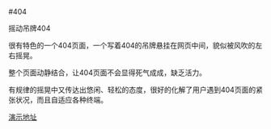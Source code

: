 #404

摇动吊牌404

很有特色的一个404页面，一个写着404的吊牌悬挂在网页中间，貌似被风吹的左右摇晃。

整个页面动静结合，让404页面不会显得死气成成，缺乏活力。

有规律的摇晃中又传达出悠闲、轻松的态度，很好的化解了用户遇到404页面的紧张状况，而且自适应各种终端。

<a href="http://404.demo.52linglong.com/004/" target="_blank">演示地址</a>
